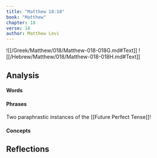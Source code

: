 ```yaml
---
title: "Matthew 18:18"
book: "Matthew"
chapter: 18
verse: 18
author: Matthew Levi
---
```

![[/Greek/Matthew/018/Matthew-018-018G.md#Text]]
![[/Hebrew/Matthew/018/Matthew-018-018H.md#Text]]

## Analysis

#### Words

#### Phrases

Two paraphrastic instances of the [[Future Perfect Tense]]!

#### Concepts

## Reflections
